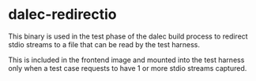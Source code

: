 # dalec-redirectio

This binary is used in the test phase of the dalec build process to redirect
stdio streams to a file that can be read by the test harness.

This is included in the frontend image and mounted into the test harness only when
a test case requests to have 1 or more stdio streams captured.
